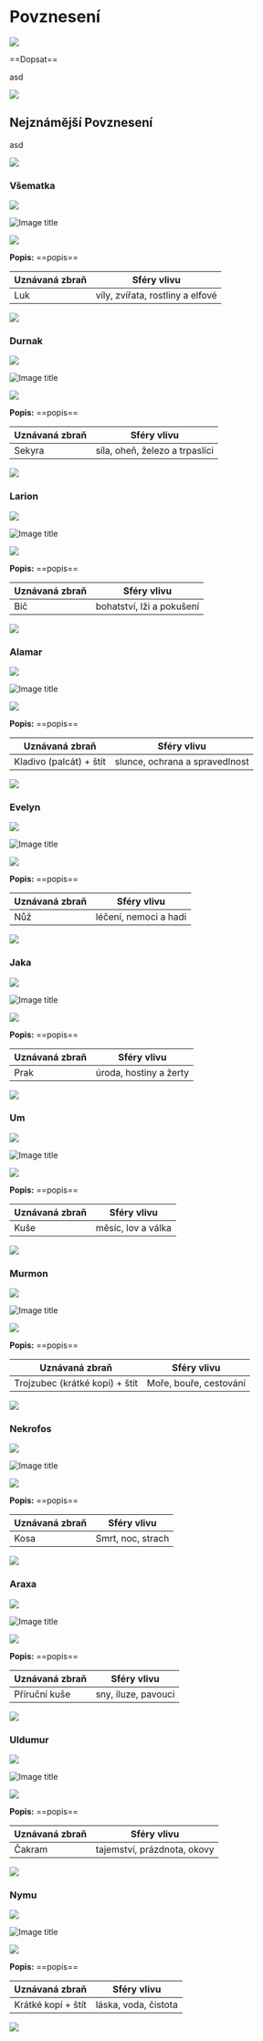 # Povznesení

<img src="/assets/sep_line.png"/>

==Dopsat==

asd

<img src="/assets/sep_line.png"/>

## Nejznámější Povznesení

asd

<img src="/assets/sep_line.png"/>

### Všematka

<img src="/assets/sep_line.png"/>

![Image title](/assets/gods/Allmother.jpeg)

<img src="/assets/sep_line.png"/>

**Popis:** ==popis==

| Uznávaná zbraň |           Sféry vlivu            |
| -------------- | :------------------------------: |
| Luk            | víly, zvířata, rostliny a elfové |

<img src="/assets/sep_line.png"/>

### Durnak

<img src="/assets/sep_line.png"/>

![Image title](/assets/gods/Durnak.jpeg)

<img src="/assets/sep_line.png"/>

**Popis:** ==popis==

| Uznávaná zbraň |          Sféry vlivu           |
| -------------- | :----------------------------: |
| Sekyra         | síla, oheň, železo a trpaslíci |

<img src="/assets/sep_line.png"/>

### Larion

<img src="/assets/sep_line.png"/>

![Image title](/assets/gods/Larion.jpeg)

<img src="/assets/sep_line.png"/>

**Popis:** ==popis==

| Uznávaná zbraň |        Sféry vlivu        |
| :------------- | :-----------------------: |
| Bič            | bohatství, lži a pokušení |

<img src="/assets/sep_line.png"/>

### Alamar

<img src="/assets/sep_line.png"/>

![Image title](/assets/gods/Alamar.jpeg)

<img src="/assets/sep_line.png"/>

**Popis:** ==popis==

| Uznávaná zbraň          |          Sféry vlivu           |
| ----------------------- | :----------------------------: |
| Kladivo (palcát) + štít | slunce, ochrana a spravedlnost |

<img src="/assets/sep_line.png"/>

### Evelyn

<img src="/assets/sep_line.png"/>

![Image title](/assets/gods/Evelyn.jpeg)

<img src="/assets/sep_line.png"/>

**Popis:** ==popis==

| Uznávaná zbraň |      Sféry vlivu      |
| -------------- | :-------------------: |
| Nůž            | léčení, nemoci a hadi |

<img src="/assets/sep_line.png"/>

### Jaka

<img src="/assets/sep_line.png"/>

![Image title](/assets/gods/Jaka.jpeg)

<img src="/assets/sep_line.png"/>

**Popis:** ==popis==

| Uznávaná zbraň |      Sféry vlivu       |
| -------------- | :--------------------: |
| Prak           | úroda, hostiny a žerty |

<img src="/assets/sep_line.png"/>

### Um

<img src="/assets/sep_line.png"/>

![Image title](/assets/gods/Um.jpeg)

<img src="/assets/sep_line.png"/>

**Popis:** ==popis==

| Uznávaná zbraň |    Sféry vlivu     |
| -------------- | :----------------: |
| Kuše           | měsíc, lov a válka |

<img src="/assets/sep_line.png"/>

### Murmon

<img src="/assets/sep_line.png"/>

![Image title](/assets/gods/Murmon.jpeg)

<img src="/assets/sep_line.png"/>

**Popis:** ==popis==

| Uznávaná zbraň                 |      Sféry vlivu       |
| ------------------------------ | :--------------------: |
| Trojzubec (krátké kopí) + štít | Moře, bouře, cestování |

<img src="/assets/sep_line.png"/>

### Nekrofos

<img src="/assets/sep_line.png"/>

![Image title](/assets/gods/Nekrofos.jpeg)

<img src="/assets/sep_line.png"/>

**Popis:** ==popis==

| Uznávaná zbraň |    Sféry vlivu    |
| -------------- | :---------------: |
| Kosa           | Smrt, noc, strach |

<img src="/assets/sep_line.png"/>

### Araxa

<img src="/assets/sep_line.png"/>

![Image title](/assets/gods/Araxa.jpeg)

<img src="/assets/sep_line.png"/>

**Popis:** ==popis==

| Uznávaná zbraň |     Sféry vlivu     |
| -------------- | :-----------------: |
| Příruční kuše  | sny, iluze, pavouci |

<img src="/assets/sep_line.png"/>

### Uldumur

<img src="/assets/sep_line.png"/>

![Image title](/assets/gods/Uldumur.jpeg)

<img src="/assets/sep_line.png"/>

**Popis:** ==popis==

| Uznávaná zbraň |         Sféry vlivu         |
| -------------- | :-------------------------: |
| Čakram         | tajemství, prázdnota, okovy |

<img src="/assets/sep_line.png"/>

### Nymu

<img src="/assets/sep_line.png"/>

![Image title](/assets/gods/Nymu.jpeg)

<img src="/assets/sep_line.png"/>

**Popis:** ==popis==

| Uznávaná zbraň     |     Sféry vlivu      |
| ------------------ | :------------------: |
| Krátké kopí + štít | láska, voda, čistota |

<img src="/assets/sep_line.png"/>
